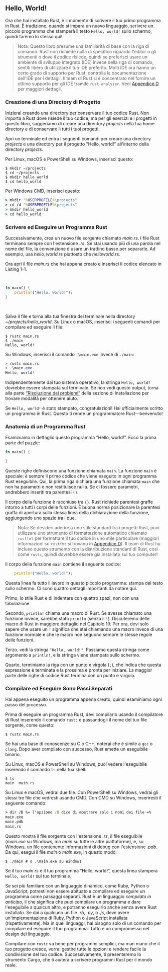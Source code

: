 ## Hello, World!

Ora che hai installato Rust, è il momento di scrivere il tuo primo programma in Rust.
È tradizione, quando si impara un nuovo linguaggio, scrivere un piccolo programma che stamperà il testo `Hello, world!` sullo schermo, quindi faremo lo stesso qui!

> Nota: Questo libro presume una familiarità di base con la riga di comando. Rust non richiede nulla di specifico riguardo l'editor o gli strumenti o dove il codice risiede, quindi se preferisci usare un ambiente di sviluppo integrato (IDE) invece della riga di comando, sentiti libero di utilizzare il tuo IDE preferito. Molti IDE ora hanno un certo grado di supporto per Rust; controlla la documentazione dell'IDE per i dettagli. Il team di Rust si è concentrato nel fornire un ottimo supporto per gli IDE tramite `rust-analyzer`. Vedi [Appendice D][devtools]<!-- ignore --> per maggiori dettagli.

### Creazione di una Directory di Progetto

Inizierai creando una directory per conservare il tuo codice Rust. Non importa a Rust dove risiede il tuo codice, ma per gli esercizi e i progetti in questo libro, suggeriamo di creare una directory *projects* nella tua home directory e di conservare lì tutti i tuoi progetti.

Apri un terminale ed entra i seguenti comandi per creare una directory *projects* e una directory per il progetto "Hello, world!" all'interno della directory *projects*.

Per Linux, macOS e PowerShell su Windows, inserisci questo:

```console
$ mkdir ~/projects
$ cd ~/projects
$ mkdir hello_world
$ cd hello_world
```

Per Windows CMD, inserisci questo:

```cmd
> mkdir "%USERPROFILE%\projects"
> cd /d "%USERPROFILE%\projects"
> mkdir hello_world
> cd hello_world
```

### Scrivere ed Eseguire un Programma Rust

Successivamente, crea un nuovo file sorgente chiamato *main.rs*. I file Rust terminano sempre con l'estensione *.rs*. Se stai usando più di una parola nel nome del file, la convenzione è usare un trattino basso per separarle. Ad esempio, usa *hello_world.rs* piuttosto che *helloworld.rs*.

Ora apri il file *main.rs* che hai appena creato e inserisci il codice elencato in Listing 1-1.

<Listing number="1-1" file-name="main.rs" caption="Un programma che stampa `Hello, world!`">

```rust
fn main() {
    println!("Hello, world!");
}
```

</Listing>

Salva il file e torna alla tua finestra del terminale nella directory *~/projects/hello_world*. Su Linux o macOS, inserisci i seguenti comandi per compilare ed eseguire il file:

```console
$ rustc main.rs
$ ./main
Hello, world!
```

Su Windows, inserisci il comando `.\main.exe` invece di `./main`:

```powershell
> rustc main.rs
> .\main.exe
Hello, world!
```

Indipendentemente dal tuo sistema operativo, la stringa `Hello, world!` dovrebbe essere stampata sul terminale. Se non vedi questo output, torna alla parte [“Risoluzione dei problemi”][troubleshooting]<!-- ignore --> della sezione di Installazione per trovare modalità per ottenere aiuto.

Se `Hello, world!` è stato stampato, congratulazioni! Hai ufficialmente scritto un programma in Rust. Questo ti rende un programmatore Rust—benvenuto!

### Anatomia di un Programma Rust

Esaminiamo in dettaglio questo programma "Hello, world!". Ecco la prima parte del puzzle:

```rust
fn main() {

}
```

Queste righe definiscono una funzione chiamata `main`. La funzione `main` è speciale: è sempre il primo codice che viene eseguito in ogni programma Rust eseguibile. Qui, la prima riga dichiara una funzione chiamata `main` che non ha parametri e non restituisce nulla. Se ci fossero parametri, andrebbero inseriti tra parentesi `()`.

Il corpo della funzione è racchiuso tra `{}`. Rust richiede parentesi graffe intorno a tutti i corpi delle funzioni. È buona norma posizionare la parentesi graffa di apertura sulla stessa linea della dichiarazione della funzione, aggiungendo uno spazio tra i due.

> Nota: Se desideri aderire a uno stile standard tra i progetti Rust, puoi utilizzare uno strumento di formattazione automatico chiamato `rustfmt` per formattare il tuo codice in uno stile particolare (maggiori informazioni su `rustfmt` si trovano in [Appendice D][devtools]<!-- ignore -->). Il team di Rust ha incluso questo strumento con la distribuzione standard di Rust, così come `rustc`, quindi dovrebbe essere già installato sul tuo computer!

Il corpo della funzione `main` contiene il seguente codice:

```rust
    println!("Hello, world!");
```

Questa linea fa tutto il lavoro in questo piccolo programma: stampa del testo sullo schermo. Ci sono quattro dettagli importanti da notare qui.

Primo, lo stile Rust è di indentare con quattro spazi, non con una tabulazione.

Secondo, `println!` chiama una macro di Rust. Se avesse chiamato una funzione invece, sarebbe stato `println` (senza il `!`). Discuteremo delle macro di Rust in maggiore dettaglio nel Capitolo 19. Per ora, devi solo sapere che usare un `!` significa che stai chiamando una macro invece di una funzione normale e che le macro non seguono sempre le stesse regole delle funzioni.

Terzo, vedi la stringa `"Hello, world!"`. Passiamo questa stringa come argomento a `println!`, e la stringa viene stampata sullo schermo.

Quarto, terminiamo la riga con un punto e virgola (`;`), che indica che questa espressione è terminata e la prossima è pronta per iniziare. La maggior parte delle righe di codice Rust termina con un punto e virgola.

### Compilare ed Eseguire Sono Passi Separati

Hai appena eseguito un programma appena creato, quindi esaminiamo ogni passo del processo.

Prima di eseguire un programma Rust, devi compilarlo usando il compilatore di Rust inserendo il comando `rustc` e passandogli il nome del tuo file sorgente, come questo:

```console
$ rustc main.rs
```

Se hai una base di conoscenze su C o C++, noterai che è simile a `gcc` o `clang`. Dopo aver compilato con successo, Rust emette un eseguibile binario.

Su Linux, macOS e PowerShell su Windows, puoi vedere l'eseguibile inserendo il comando `ls` nella tua shell:

```console
$ ls
main  main.rs
```

Su Linux e macOS, vedrai due file. Con PowerShell su Windows, vedrai gli stessi tre file che vedresti usando CMD. Con CMD su Windows, inseriresti il seguente comando:

```cmd
> dir /B %= l'opzione /B dice di mostrare solo i nomi dei file =%
main.exe
main.pdb
main.rs
```

Questo mostra il file sorgente con l'estensione *.rs*, il file eseguibile (*main.exe* su Windows, ma *main* su tutte le altre piattaforme), e, su Windows, un file contenente informazioni di debug con l'estensione *.pdb*. Da qui, esegui il file *main* o *main.exe*, in questo modo:

```console
$ ./main # o .\main.exe su Windows
```

Se il tuo *main.rs* è il tuo programma “Hello, world!”, questa linea stamperà `Hello, world!` sul tuo terminale.

Se sei più familiare con un linguaggio dinamico, come Ruby, Python o JavaScript, potresti non essere abituato a compilare ed eseguire un programma come passaggi separati. Rust è un linguaggio *compilato in anticipo*, il che significa che puoi compilare un programma e dare l'eseguibile a qualcun altro, e potranno eseguirlo anche senza avere Rust installato. Se dai a qualcuno un file *.rb*, *.py*, o *.js*, deve avere un'implementazione di Ruby, Python o JavaScript installata (rispettivamente). Ma in quei linguaggi, hai bisogno solo di un comando per compilare ed eseguire il tuo programma. Tutto è un compromesso nel design del linguaggio.

Compilare con `rustc` va bene per programmi semplici, ma man mano che il tuo progetto cresce, vorrai gestire tutte le opzioni e rendere facile la condivisione del tuo codice. Successivamente, ti presenteremo lo strumento Cargo, che ti aiuterà a scrivere programmi Rust per il mondo reale.

[troubleshooting]: ch01-01-installation.html#troubleshooting
[devtools]: appendix-04-useful-development-tools.html
